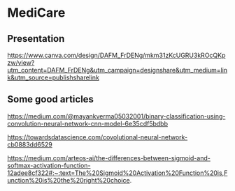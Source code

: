 # MediCare

## Presentation

https://www.canva.com/design/DAFM_FrDENg/mkm31zKcUGRU3kROcQKpzw/view?utm_content=DAFM_FrDENg&utm_campaign=designshare&utm_medium=link&utm_source=publishsharelink

## Some good articles

https://medium.com/@mayankverma05032001/binary-classification-using-convolution-neural-network-cnn-model-6e35cdf5bdbb

https://towardsdatascience.com/covolutional-neural-network-cb0883dd6529

https://medium.com/arteos-ai/the-differences-between-sigmoid-and-softmax-activation-function-12adee8cf322#:~:text=The%20Sigmoid%20Activation%20Function%20is,Function%20is%20the%20right%20choice.
